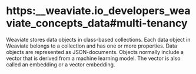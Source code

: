 # https:\_\_weaviate.io_developers_weaviate_concepts_data#multi-tenancy

Weaviate stores data objects in class-based collections. Each data object in Weaviate belongs to a collection and has one or more properties. Data objects are represented as JSON-documents. Objects normally include a vector that is derived from a machine learning model. The vector is also called an embedding or a vector embedding.
